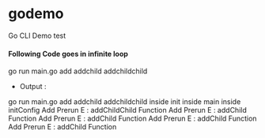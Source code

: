 # godemo
Go CLI Demo test
#### Following Code goes in infinite loop 
go run main.go add addchild addchildchild

- Output : 

go run main.go add addchild addchildchild
inside init
inside main
inside initConfig
Add Prerun E : addChildChild Function
Add Prerun E  : addChild Function
Add Prerun E  : addChild Function
Add Prerun E  : addChild Function
Add Prerun E  : addChild Function